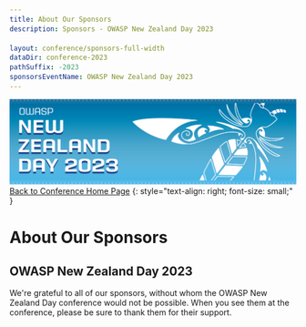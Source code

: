 ```yaml
---
title: About Our Sponsors
description: Sponsors - OWASP New Zealand Day 2023

layout: conference/sponsors-full-width
dataDir: conference-2023
pathSuffix: -2023
sponsorsEventName: OWASP New Zealand Day 2023
---
```


[![Web Banner](/assets/images/2023_Banner_Graphic.jpg)](/conference/)   
[Back to Conference Home Page](index.md)
{: style="text-align: right; font-size: small;" }

# About Our Sponsors

## OWASP New Zealand Day 2023

We're grateful to all of our sponsors, without whom the OWASP New Zealand Day conference would not be possible.
When you see them at the conference, please be sure to thank them for their support.
